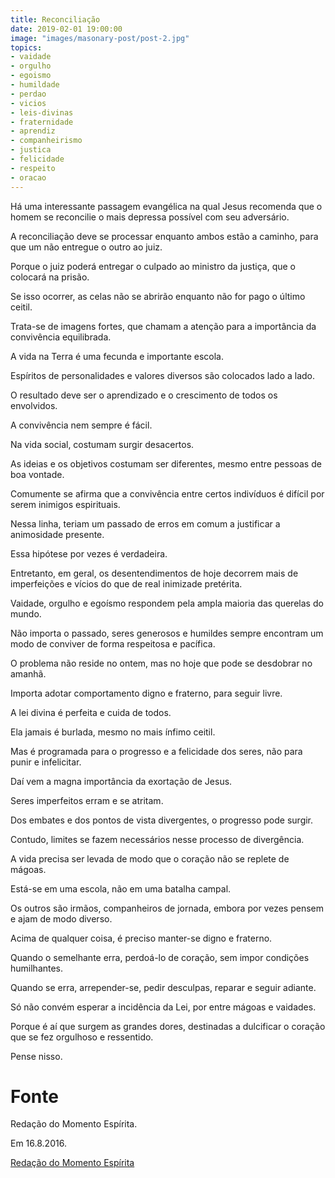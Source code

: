 ```yaml
---
title: Reconciliação
date: 2019-02-01 19:00:00
image: "images/masonary-post/post-2.jpg"
topics: 
- vaidade
- orgulho
- egoismo
- humildade
- perdao
- vicios
- leis-divinas
- fraternidade
- aprendiz
- companheirismo
- justica
- felicidade
- respeito
- oracao
---
```


Há uma interessante passagem evangélica na qual Jesus recomenda que o homem se
reconcilie o mais depressa possível com seu adversário.

A reconciliação deve se processar enquanto ambos estão a caminho, para que um
não entregue o outro ao juiz.

Porque o juiz poderá entregar o culpado ao ministro da justiça, que o colocará
na prisão.

Se isso ocorrer, as celas não se abrirão enquanto não for pago o último ceitil.

Trata-se de imagens fortes, que chamam a atenção para a importância da
convivência equilibrada.

A vida na Terra é uma fecunda e importante escola.

Espíritos de personalidades e valores diversos são colocados lado a lado.

O resultado deve ser o aprendizado e o crescimento de todos os envolvidos.

A convivência nem sempre é fácil.

Na vida social, costumam surgir desacertos.

As ideias e os objetivos costumam ser diferentes, mesmo entre pessoas de boa
vontade.

Comumente se afirma que a convivência entre certos indivíduos é difícil por
serem inimigos espirituais.

Nessa linha, teriam um passado de erros em comum a justificar a animosidade
presente.

Essa hipótese por vezes é verdadeira.

Entretanto, em geral, os desentendimentos de hoje decorrem mais de imperfeições
e vícios do que de real inimizade pretérita.

Vaidade, orgulho e egoísmo respondem pela ampla maioria das querelas do mundo.

Não importa o passado, seres generosos e humildes sempre encontram um modo de
conviver de forma respeitosa e pacífica.

O problema não reside no ontem, mas no hoje que pode se desdobrar no amanhã.

Importa adotar comportamento digno e fraterno, para seguir livre.

A lei divina é perfeita e cuida de todos.

Ela jamais é burlada, mesmo no mais ínfimo ceitil.

Mas é programada para o progresso e a felicidade dos seres, não para punir e
infelicitar.

Daí vem a magna importância da exortação de Jesus.

Seres imperfeitos erram e se atritam.

Dos embates e dos pontos de vista divergentes, o progresso pode surgir.

Contudo, limites se fazem necessários nesse processo de divergência.

A vida precisa ser levada de modo que o coração não se replete de mágoas.

Está-se em uma escola, não em uma batalha campal.

Os outros são irmãos, companheiros de jornada, embora por vezes pensem e ajam
de modo diverso.

Acima de qualquer coisa, é preciso manter-se digno e fraterno.

Quando o semelhante erra, perdoá-lo de coração, sem impor condições
humilhantes.

Quando se erra, arrepender-se, pedir desculpas, reparar e seguir adiante.

Só não convém esperar a incidência da Lei, por entre mágoas e vaidades.

Porque é aí que surgem as grandes dores, destinadas a dulcificar o coração que
se fez orgulhoso e ressentido.

Pense nisso.

# Fonte
Redação do Momento Espírita.

Em 16.8.2016.

[Redação do Momento Espírita](http://momento.com.br/pt/ler_texto.php?id=4871)
